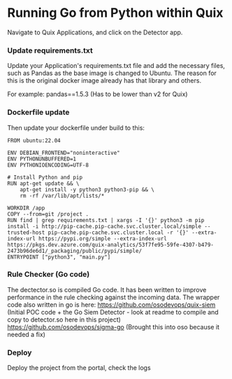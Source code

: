 # Running Go from Python within Quix

Navigate to Quix Applications, and click on the Detector app.

### Update requirements.txt
Update your Application's requirements.txt file and add the necessary files, such as Pandas as the base image is changed to Ubuntu.
The reason for this is the original docker image already has that library and others.

For example:
pandas==1.5.3  (Has to be lower than v2 for Quix)

### Dockerfile update
Then update your dockerfile under build to this:

```shell
FROM ubuntu:22.04

ENV DEBIAN_FRONTEND="noninteractive"
ENV PYTHONUNBUFFERED=1
ENV PYTHONIOENCODING=UTF-8

# Install Python and pip
RUN apt-get update && \
    apt-get install -y python3 python3-pip && \
    rm -rf /var/lib/apt/lists/*

WORKDIR /app
COPY --from=git /project .
RUN find | grep requirements.txt | xargs -I '{}' python3 -m pip install -i http://pip-cache.pip-cache.svc.cluster.local/simple --trusted-host pip-cache.pip-cache.svc.cluster.local -r '{}' --extra-index-url https://pypi.org/simple --extra-index-url https://pkgs.dev.azure.com/quix-analytics/53f7fe95-59fe-4307-b479-2473b96de6d1/_packaging/public/pypi/simple/
ENTRYPOINT ["python3", "main.py"]
```


### Rule Checker (Go code)
The dectector.so is compiled Go code. It has been written to improve performance in the rule checking against the incoming data.
The wrapper code also written in go is here: 
https://github.com/osodevops/quix-siem (Initial POC code + the Go Siem Detector - look at readme to compile and copy to detector.so here in this project)
https://github.com/osodevops/sigma-go (Brought this into oso because it needed a fix)


### Deploy
Deploy the project from the portal, check the logs
